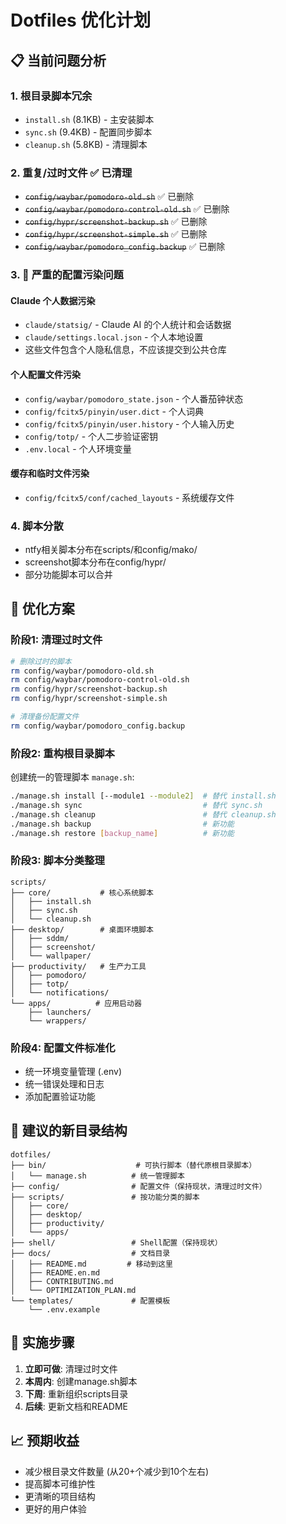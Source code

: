 # Dotfiles 优化计划

## 📋 当前问题分析

### 1. 根目录脚本冗余
- `install.sh` (8.1KB) - 主安装脚本
- `sync.sh` (9.4KB) - 配置同步脚本  
- `cleanup.sh` (5.8KB) - 清理脚本

### 2. 重复/过时文件 ✅ 已清理
- ~~`config/waybar/pomodoro-old.sh`~~ ✅ 已删除
- ~~`config/waybar/pomodoro-control-old.sh`~~ ✅ 已删除
- ~~`config/hypr/screenshot-backup.sh`~~ ✅ 已删除
- ~~`config/hypr/screenshot-simple.sh`~~ ✅ 已删除
- ~~`config/waybar/pomodoro_config.backup`~~ ✅ 已删除

### 3. 🚨 严重的配置污染问题
#### Claude 个人数据污染
- `claude/statsig/` - Claude AI 的个人统计和会话数据
- `claude/settings.local.json` - 个人本地设置
- 这些文件包含个人隐私信息，不应该提交到公共仓库

#### 个人配置文件污染
- `config/waybar/pomodoro_state.json` - 个人番茄钟状态
- `config/fcitx5/pinyin/user.dict` - 个人词典
- `config/fcitx5/pinyin/user.history` - 个人输入历史
- `config/totp/` - 个人二步验证密钥
- `.env.local` - 个人环境变量

#### 缓存和临时文件污染
- `config/fcitx5/conf/cached_layouts` - 系统缓存文件

### 4. 脚本分散
- ntfy相关脚本分布在scripts/和config/mako/
- screenshot脚本分布在config/hypr/
- 部分功能脚本可以合并

## 🎯 优化方案

### 阶段1: 清理过时文件
```bash
# 删除过时的脚本
rm config/waybar/pomodoro-old.sh
rm config/waybar/pomodoro-control-old.sh
rm config/hypr/screenshot-backup.sh
rm config/hypr/screenshot-simple.sh

# 清理备份配置文件
rm config/waybar/pomodoro_config.backup
```

### 阶段2: 重构根目录脚本
创建统一的管理脚本 `manage.sh`:
```bash
./manage.sh install [--module1 --module2]  # 替代 install.sh
./manage.sh sync                           # 替代 sync.sh  
./manage.sh cleanup                        # 替代 cleanup.sh
./manage.sh backup                         # 新功能
./manage.sh restore [backup_name]          # 新功能
```

### 阶段3: 脚本分类整理
```
scripts/
├── core/           # 核心系统脚本
│   ├── install.sh
│   ├── sync.sh
│   └── cleanup.sh
├── desktop/        # 桌面环境脚本
│   ├── sddm/
│   ├── screenshot/
│   └── wallpaper/
├── productivity/   # 生产力工具
│   ├── pomodoro/
│   ├── totp/
│   └── notifications/
└── apps/          # 应用启动器
    ├── launchers/
    └── wrappers/
```

### 阶段4: 配置文件标准化
- 统一环境变量管理 (.env)
- 统一错误处理和日志
- 添加配置验证功能

## 📁 建议的新目录结构

```
dotfiles/
├── bin/                    # 可执行脚本（替代原根目录脚本）
│   └── manage.sh          # 统一管理脚本
├── config/                # 配置文件（保持现状，清理过时文件）
├── scripts/               # 按功能分类的脚本
│   ├── core/
│   ├── desktop/
│   ├── productivity/
│   └── apps/
├── shell/                 # Shell配置（保持现状）
├── docs/                  # 文档目录
│   ├── README.md         # 移动到这里
│   ├── README.en.md
│   ├── CONTRIBUTING.md
│   └── OPTIMIZATION_PLAN.md
└── templates/             # 配置模板
    └── .env.example
```

## 🚀 实施步骤

1. **立即可做**: 清理过时文件
2. **本周内**: 创建manage.sh脚本
3. **下周**: 重新组织scripts目录
4. **后续**: 更新文档和README

## 📈 预期收益

- 减少根目录文件数量 (从20+个减少到10个左右)
- 提高脚本可维护性
- 更清晰的项目结构
- 更好的用户体验

